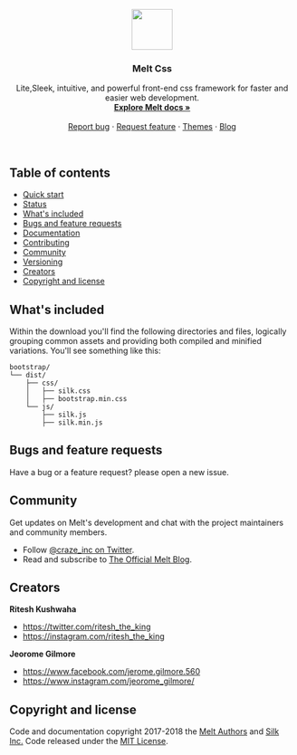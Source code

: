 <p align="center">
    <img src="https://image.flaticon.com/icons/svg/511/511139.svg" alt="" width=72 height=72>
 
  <h3 align="center">Melt Css</h3>

  <p align="center">
    Lite,Sleek, intuitive, and powerful front-end css framework for faster and easier web development.
    <br>
    <a href="http://getsilk.ga/docs/"><strong>Explore Melt docs »</strong></a>
    <br>
    <br>
    <a href="http://getsilk.ga/report">Report bug</a>
    ·
    <a href="http://getsilk.ga/req">Request feature</a>
    ·
    <a href="http://themes.getsilk.ga/">Themes</a>
    ·
    <a href="http://blog.getsilk.ga.com/">Blog</a>
  </p>
</p>

<br>

## Table of contents

- [Quick start](#quick-start)
- [Status](#status)
- [What's included](#whats-included)
- [Bugs and feature requests](#bugs-and-feature-requests)
- [Documentation](#documentation)
- [Contributing](#contributing)
- [Community](#community)
- [Versioning](#versioning)
- [Creators](#creators)
- [Copyright and license](#copyright-and-license)

## What's included

Within the download you'll find the following directories and files, logically grouping common assets and providing both compiled and minified variations. You'll see something like this:

```
bootstrap/
└── dist/
    ├── css/
    │   ├── silk.css
    │   ├── bootstrap.min.css
    └── js/
        ├── silk.js
        ├── silk.min.js
```


## Bugs and feature requests

Have a bug or a feature request? please open a new issue.


## Community

Get updates on Melt's development and chat with the project maintainers and community members.

- Follow [@craze_inc on Twitter](https://twitter.com/craze_inc).
- Read and subscribe to [The Official Melt Blog](https://blog.getsilk.ga/).


## Creators

**Ritesh Kushwaha**

- <https://twitter.com/ritesh_the_king>
- <https://instagram.com/ritesh_the_king>

**Jeorome Gilmore**

- <https://www.facebook.com/jerome.gilmore.560>
- <https://www.instagram.com/jeorome_gilmore/>


## Copyright and license

Code and documentation copyright 2017-2018 the [Melt Authors](https://github.com/riteshtheking/Melt/Authors) and [Silk Inc.](http://www.getsilk.ga) Code released under the [MIT License](https://github.com/riteshtheking/Melt/blob/master/LICENSE).
